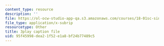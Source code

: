 ```yaml
---
content_type: resource
description: ''
file: https://ol-ocw-studio-app-qa.s3.amazonaws.com/courses/18-01sc-single-variable-calculus-fall-2010/95f45998dea21f52e1a8bf24b77489c5_sRIDVAcoG5A.srt
file_type: application/x-subrip
resourcetype: Other
title: 3play caption file
uid: 95f45998-dea2-1f52-e1a8-bf24b77489c5
---
```

